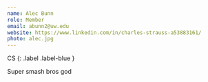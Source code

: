 ```yaml
---
name: Alec Bunn
role: Member
email: abunn2@uw.edu
website: https://www.linkedin.com/in/charles-strauss-a53883161/
photo: alec.jpg
---
```


CS
{: .label .label-blue }

Super smash bros god
